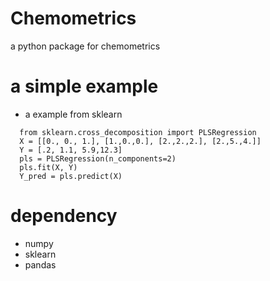 # Chemometrics
a python package for chemometrics

# a simple example
- a example from sklearn
~~~~
  from sklearn.cross_decomposition import PLSRegression
  X = [[0., 0., 1.], [1.,0.,0.], [2.,2.,2.], [2.,5.,4.]]
  Y = [.2, 1.1, 5.9,12.3]
  pls = PLSRegression(n_components=2)
  pls.fit(X, Y)
  Y_pred = pls.predict(X)
~~~~
# dependency
- numpy
- sklearn
- pandas
